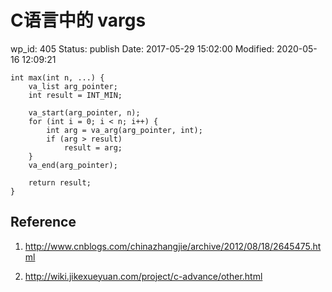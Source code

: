 # C语言中的 vargs


wp_id: 405
Status: publish
Date: 2017-05-29 15:02:00
Modified: 2020-05-16 12:09:21


```
int max(int n, ...) {
    va_list arg_pointer;
    int result = INT_MIN;
    
    va_start(arg_pointer, n);
    for (int i = 0; i < n; i++) {
        int arg = va_arg(arg_pointer, int);
        if (arg > result)
            result = arg;
    }
    va_end(arg_pointer);

    return result;
}     
```

Reference
------

1. http://www.cnblogs.com/chinazhangjie/archive/2012/08/18/2645475.html

2. http://wiki.jikexueyuan.com/project/c-advance/other.html
